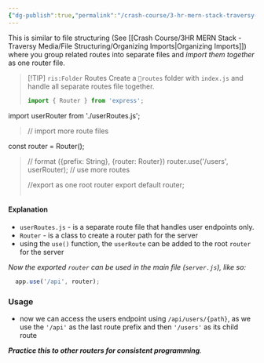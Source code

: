 ```yaml
---
{"dg-publish":true,"permalink":"/crash-course/3-hr-mern-stack-traversy-media/1-6-managing-routes/","noteIcon":""}
---
```


This is similar to file structuring (See [[Crash Course/3HR MERN Stack - Traversy Media/File Structuring/Organizing Imports\|Organizing Imports]]) where you group related routes into separate files and *import them together* as one router file.

> [!TIP] `ris:Folder` Routes
> Create a `📂routes` folder with `index.js` and handle all separate routes file together.
> ```js
> import { Router } from 'express';
import userRouter from './userRoutes.js';
>// import more route files
>
const router = Router();
>
>// format ({prefix: String}, {router: Router})
router.use('/users', userRouter);
>// use more routes
>
>//export as one root router
export default router;
> ```

#### Explanation
- `userRoutes.js` - is a separate route file that handles user endpoints only.
- `Router` - is a class to create a router path for the server
- using the `use()` function, the `userRoute` can be added to the root `router` for the server

*Now the exported `router`* *can be used in the main file (`server.js`), like so:*
```js
  app.use('/api', router);
```
### Usage
- now we can access the users endpoint using `/api/users/{path}`, as we use the `'/api'` as the last route prefix and then `'/users'` as its child route

***Practice this to other routers for consistent programming**.*